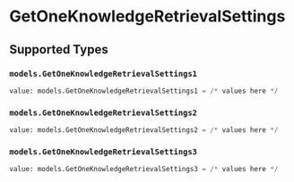 # GetOneKnowledgeRetrievalSettings


## Supported Types

### `models.GetOneKnowledgeRetrievalSettings1`

```python
value: models.GetOneKnowledgeRetrievalSettings1 = /* values here */
```

### `models.GetOneKnowledgeRetrievalSettings2`

```python
value: models.GetOneKnowledgeRetrievalSettings2 = /* values here */
```

### `models.GetOneKnowledgeRetrievalSettings3`

```python
value: models.GetOneKnowledgeRetrievalSettings3 = /* values here */
```

